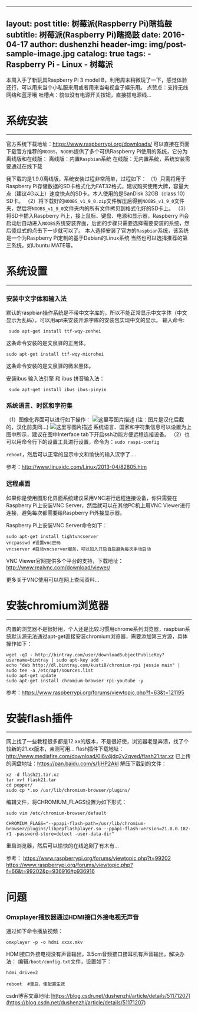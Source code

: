 
---
layout:     post
title:      树莓派(Raspberry Pi)瞎捣鼓
subtitle:   树莓派(Raspberry Pi)瞎捣鼓
date:       2016-04-17
author:     dushenzhi
header-img: img/post-sample-image.jpg
catalog: true
tags:
    - Raspberry Pi
    - Linux
    - 树莓派
---

本周入手了新玩具Raspberry Pi 3 model B，利用周末稍微玩了一下，感觉体验还行，可以用来当个小私服来用或者用来当电视盒子娱乐用。 
点赞点：支持无线网络和蓝牙哦 
吐槽点：貌似没有电源开关按钮，直接拔电源线… 


# 系统安装
------------------------
官方系统下载地址：https://www.raspberrypi.org/downloads/
可以直接在页面下载官方推荐的`NOOBS`，`NOOBS`提供了多个可供Raspberry Pi使用的系统，它分为离线版和在线版：
离线版：内置`Raspbian`系统
在线版：无内置系统，系统安装需要通过在线下载

我下载的是1.9.0离线版，系统安装过程非常简单，过程如下：
（1）只需将用于Raspberry Pi存储数据的SD卡格式化为FAT32格式，建议购买使用大牌，容量大点（建议4G以上）速度快点的SD卡。本人使用的是SanDisk 32GB（class 10）SD卡。
（2）将下载好的`NOOBS_v1_9_0.zip`文件解压后得到`NOOBS_v1_9_0`文件夹，然后将`NOOBS_v1_9_0`文件夹内的所有文件拷贝到格式化好的SD卡上。
（3）将SD卡插入Raspberry Pi上，接上鼠标、键盘、电源和显示器，Raspberry Pi会启动后自动进入`NOOBS`系统安装界面，后面的步骤只需要选择需要安装的系统，然后傻瓜式的点击下一步就可以了。
本人选择安装了官方的`Raspbian`系统，该系统是一个为Raspberry Pi定制的基于Debian的Linux系统
当然也可以选择推荐的第三系统，如Ubuntu MATE等。
# 系统设置
-----------------
###  **安装中文字体和输入法**
默认的raspbian操作系统是不带中文字库的，所以不能正常显示中文字体（中文显示为乱码），可以用apt来安装开源字库的安装包实现中文的显示。
输入命令:
```
 sudo apt-get install ttf-wqy-zenhei
```
这条命令安装的是文泉驿的正黑体。
 
```
sudo apt-get install ttf-wqy-microhei
```
 这条命令安装的是文泉驿的微米黑体。

安装ibus 输入法引擎 和 ibus 拼音输入法：
```
 sudo apt-get install ibus ibus-pinyin
```

### **系统语言、时区和字符集**
（1）图像化界面可以进行如下操作：
![这里写图片描述](http://img.blog.csdn.net/20160416230429813)
(注：图片是汉化后截的，汉化前类同...)
![这里写图片描述](http://img.blog.csdn.net/20160416230534024)
系统语言、国家和字符集信息可以设置为上图中所示，建议在图中Interface tab下开启ssh功能方便远程连接设备。
（2）也可以用命令行下的设置工具进行设置，命令为：`sudo raspi-config`

`reboot`，然后可以正常的显示中文和愉快的输入汉字了....

参考：http://www.linuxidc.com/Linux/2013-04/82805.htm

### **远程桌面**
如果你是使用图形化界面系统建议采用VNC进行远程连接设备，你只需要在Raspberry Pi上安装VNC Server，然后就可以在其他PC机上用VNC Viewer进行连接，避免每次都需要给Raspberry Pi外接显示器。

Raspberry Pi上安装VNC Server命令如下：
```
sudo apt-get install tightvncserver
vncpasswd #设置vnc密码
vncserver #启动vncserver服务，可以加入开启自启避免每次手动启动
```

VNC Viewer官网提供多个平台的支持，下载地址：http://www.realvnc.com/download/viewer/

更多关于VNC使用可以在网上查阅资料...

# 安装chromium浏览器
-----------------------------
内置的浏览器不是很好用，个人还是比较习惯用chrome系列浏览器，raspbian系统默认源无法通过apt-get直接安装chromium浏览器，需要添加第三方源，具体操作如下：

```
wget -qO - http://bintray.com/user/downloadSubjectPublicKey?username=bintray | sudo apt-key add -
echo "deb http://dl.bintray.com/kusti8/chromium-rpi jessie main" | sudo tee -a /etc/apt/sources.list
sudo apt-get update
sudo apt-get install chromium-browser rpi-youtube -y
```

参考：https://www.raspberrypi.org/forums/viewtopic.php?f=63&t=121195

# 安装flash插件
-----------------------
网上找了一些教程很多都是12.xx的版本，不是很好使，浏览器老是奔溃，找了个较新的21.xx版本，亲测可用...
flash插件下载地址：
http://www.mediafire.com/download/0i6v4jdq2y2qved/flash21.tar.xz
已上传的网盘地址：https://pan.baidu.com/s/1jHP2AkI
解压下载到的文件：
```
xz -d flash21.tar.xz
tar xvf flash21.tar
cd pepper/
sudo cp *.so /usr/lib/chromium-browser/plugins/
```
编辑文件，将CHROMIUM_FLAGS设置为如下形式：
```
sudo vim /etc/chromium-browser/default
```

    CHROMIUM_FLAGS="--ppapi-flash-path=/usr/lib/chromium-browser/plugins/libpepflashplayer.so --ppapi-flash-version=21.0.0.182-r1 -password-store=detect -user-data-dir"

重启浏览器，然后可以愉快的在线追剧了有木有...

参考：
https://www.raspberrypi.org/forums/viewtopic.php?t=99202
https://www.raspberrypi.org/forums/viewtopic.php?f=66&t=99202&p=936916#p936916

# 问题
### Omxplayer播放器通过HDMI接口外接电视无声音

通过如下命令播放视频：
```
omxplayer -p -o hdmi xxxx.mkv
```
HDMI接口外接电视没有声音输出，3.5cm音频接口接耳机有声音输出，解决办法：
编辑`/boot/config.txt`文件，设置如下：

    hdmi_drive=2
    
```
reboot  #重启，使配置生效
```




csdn博客文章地址:[https://blog.csdn.net/dushenzhi/article/details/51171207](https://blog.csdn.net/dushenzhi/article/details/51171207)